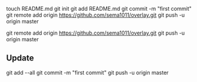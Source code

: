 touch README.md
git init
git add README.md
git commit -m "first commit"
git remote add origin https://github.com/sema1011/overlay.git
git push -u origin master

git remote add origin https://github.com/sema1011/overlay.git
git push -u origin master


## Update
git add --all
git commit -m "first commit"
git push -u origin master
